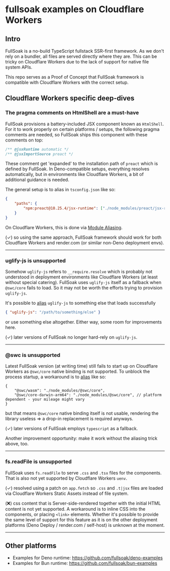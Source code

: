 # fullsoak examples on Cloudflare Workers

## Intro

FullSoak is a no-build TypeScript fullstack SSR-first framework. As we don't
rely on a bundler, all files are served directly where they are. This can be
tricky on Cloudflare Workers due to the lack of support for native file system
APIs.

This repo serves as a Proof of Concept that FullSoak framework is compatible
with Cloudflare Workers with the correct setup.

## Cloudflare Workers specific deep-dives

### The pragma comments on HtmlShell are a must-have

FullSoak provisions a battery-included JSX component known as `HtmlShell`. For
it to work properly on certain platforms / setups, the following pragma comments
are needed, so FullSoak ships this component with these comments on top:

```ts
/** @jsxRuntime automatic */
/** @jsxImportSource preact */
```

These comment get 'expanded' to the installation path of `preact` which is
defined by FullSoak. In Deno-compatible setups, everything resolves
automatically, but in environments like Cloudflare Workers, a bit of additional
guidance is needed.

The general setup is to alias in `tsconfig.json` like so:

```json
{
	"paths": {
		"npm:preact@10.25.4/jsx-runtime": ["./node_modules/preact/jsx-runtime"]
	}
}
```

On Cloudflare Workers, this is done via
[Module Aliasing](https://developers.cloudflare.com/workers/wrangler/configuration/#module-aliasing).

(✓) so using the same approach, FullSoak framework should work for both
Cloudflare Workers and render.com (or similar non-Deno deployment envs).

---

### uglify-js is unsupported

Somehow `uglify-js` refers to `__require.resolve` which is probably not
understood in deployment environments like Cloudflare Workers (at least without
special catering). FullSoak uses `uglify-js` itself as a fallback when
`@swc/core` fails to load. So it may not be worth the efforts trying to
provision `uglify-js`.

It's possible to
[alias](https://developers.cloudflare.com/workers/wrangler/configuration/#module-aliasing)
`uglify-js` to something else that loads successfully

```json
{ "uglify-js": "/path/to/something/else" }
```

or use something else altogether. Either way, some room for improvements here.

(✓) later versions of FullSoak no longer hard-rely on `uglify-js`.

---

### @swc is unsupported

Latest FullSoak version (at writing time) still fails to start up on Cloudflare
Workers as `@swc/core` native binding is not supported. To unblock the process
startup, a workaround is to
[alias](https://developers.cloudflare.com/workers/wrangler/configuration/#module-aliasing)
like so:

```jsonc
{
	"@swc/wasm": "./node_modules/@swc/core",
	"@swc/core-darwin-arm64": "./node_modules/@swc/core", // platform dependent - your mileage might vary
}
```

but that means `@swc/core` native binding itself is not usable, rendering the
library useless => a drop-in replacement is required anyways.

(✓) later versions of FullSoak employs `typescript` as a fallback.

Another improvement opportunity: make it work without the aliasing trick above,
too.

---

### fs.readFile is unsupported

FullSoak uses `fs.readFile` to serve `.css` and `.tsx` files for the components.
That is also not yet supported by Cloudflare Workers `uenv`.

(✓) resolved using a patch on `app.fetch` so `.css` and `.t|jsx` files are
loaded via Cloudflare Workers Static Assets instead of file system.

(❌) css content that is Server-side-rendered together with the initial HTML
content is not yet supported. A workaround is to inline CSS into the components,
or placing `<link>` elements. Whether it's possible to provide the same level of
support for this feature as it is on the other deployment platforms (Deno Deploy
/ render.com / self-host) is unknown at the moment.

---

## Other platforms

- Examples for Deno runtime: https://github.com/fullsoak/deno-examples
- Examples for Bun runtime: https://github.com/fullsoak/bun-examples
